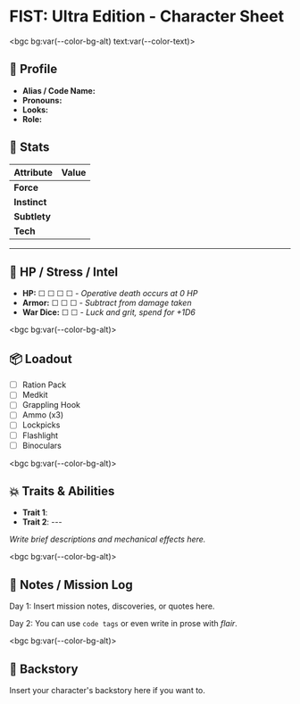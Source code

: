 # <align center>FIST: Ultra Edition - Character Sheet</align>

<bgc bg:var(--color-bg-alt) text:var(--color-text)>
<columns>

## <align center>🧍 Profile</align>

- **Alias / Code Name:**  
- **Pronouns:**  
- **Looks:**  
- **Role:**

</columns>

<columns>

## <align center>🎲 Stats</align>

| Attribute    | Value |
| ------------ | ----- |
| **Force**    |       |
| **Instinct** |       |
| **Subtlety** |       |
| **Tech**     |       |

---

## <align center>🎯 HP / Stress / Intel</align>

- **HP:** ☐ ☐ ☐ ☐  - *Operative death occurs at 0 HP*
- **Armor:** ☐ ☐ ☐  - *Subtract from damage taken*
- **War Dice:** ☐ ☐ - *Luck and grit, spend for +1D6*

</columns>
</bgc>

<bgc bg:var(--color-bg-alt)>
## <align center>📦 Loadout</align>

- [ ] Ration Pack
- [ ] Medkit
- [ ] Grappling Hook
- [ ] Ammo (x3)
- [ ] Lockpicks
- [ ] Flashlight
- [ ] Binoculars
</bgc>

<bgc bg:var(--color-bg-alt)>
## <align center>💥 Traits & Abilities</align>

- **Trait 1**: 
- **Trait 2**:
<align center>---</align>

<custom style="font-style:italic;color:var(--color-link)">Write brief descriptions and mechanical effects here.</custom>
</bgc>

<bgc bg:var(--color-bg-alt)>
## <align center>📖 Notes / Mission Log</align>

<poetry>
Day 1: Insert mission notes, discoveries, or quotes here.

Day 2: You can use <code>code tags</code> or even write in prose with <i>flair</i>.
</poetry>
</bgc>

<bgc bg:var(--color-bg-alt)>
## <align center>📖 Backstory</align>

<poetry>
Insert your character's backstory here if you want to.
</poetry>
</bgc>
